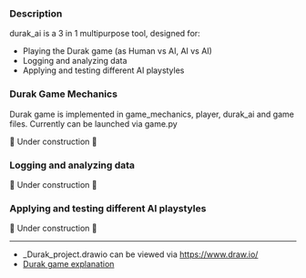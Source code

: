 ### Description

durak_ai is a 3 in 1 multipurpose tool, designed for:
- Playing the Durak game (as Human vs AI, AI vs AI)
- Logging and analyzing data
- Applying and testing different AI playstyles

### Durak Game Mechanics

Durak game is implemented in game_mechanics, player, durak_ai and game files. 
Currently can be launched via game.py

🚧 Under construction 🚧

### Logging and analyzing data

🚧 Under construction 🚧

### Applying and testing different AI playstyles

🚧 Under construction 🚧

_______________

- _Durak_project.drawio can be viewed via https://www.draw.io/  
- [Durak game explanation](https://ru.wikipedia.org/wiki/%D0%94%D1%83%D1%80%D0%B0%D0%BA_(%D0%BA%D0%B0%D1%80%D1%82%D0%BE%D1%87%D0%BD%D0%B0%D1%8F_%D0%B8%D0%B3%D1%80%D0%B0))

